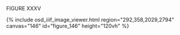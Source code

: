 FIGURE XXXV 

{% include osd_iiif_image_viewer.html region="292,358,2029,2794" canvas="146" id="figure_146" height="120vh" %}
